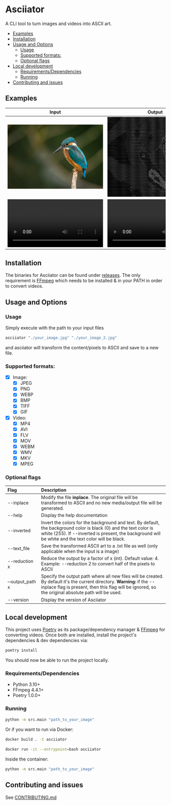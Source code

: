 # Asciiator
A CLI tool to turn images and videos into ASCII art.

* [Examples](#examples)
* [Installation](#installation)
* [Usage and Options](#usage-and-options)
  * [Usage](#usage)
  * [Supported formats:](#supported-formats)
  * [Optional flags](#optional-flags)
* [Local development](#local-development)
  * [Requirements/Dependencies](#requirementsdependencies)
  * [Running](#running)
* [Contributing and issues](#contributing-and-issues)

## Examples
|                                                 Input                                                 |                                                Output                                                 |
|:-----------------------------------------------------------------------------------------------------:|:-----------------------------------------------------------------------------------------------------:|
|                                  ![](./examples/example_1_input.jpg)                                  |                                 ![](./examples/example_1_output.jpg)                                  |
| <video src="https://github.com/user-attachments/assets/64d684ac-0a2a-442c-8058-128d80618d24"></video> | <video src="https://github.com/user-attachments/assets/43829418-012a-489a-8eca-ef3136930ae5"></video> |

## Installation
The binaries for Asciiator can be found under [releases](https://github.com/nelup20/asciiator/releases). The only requirement is [FFmpeg](https://ffmpeg.org/) which needs to be installed & in your PATH in order to convert videos.

## Usage and Options
### Usage
Simply execute with the path to your input files
```sh
asciiator "./your_image.jpg" "./your_image_2.jpg"
```

and asciiator will transform the content/pixels to ASCII and save to a new file.

### Supported formats:

- [x] Image:
   - [x] JPEG
   - [x] PNG
   - [x] WEBP
   - [x] BMP
   - [x] TIFF
   - [x] GIF
- [x] Video:
   - [x] MP4
   - [x] AVI
   - [x] FLV
   - [x] MOV
   - [x] WEBM
   - [x] WMV
   - [x] MKV
   - [x] MPEG

### Optional flags

| Flag                          | Description                                                                                                                                                                                                                    |
|:------------------------------|:-------------------------------------------------------------------------------------------------------------------------------------------------------------------------------------------------------------------------------|
| --inplace                     | Modify the file **inplace**. The original file will be transformed to ASCII and no new media/output file will be generated.                                                                                                    |
| --help                        | Display the help documentation                                                                                                                                                                                                 |
| --inverted                    | Invert the colors for the background and text. By default, the background color is black (0) and the text color is white (255). If --inverted is present, the background will be white and the text color will be black.       |
| --text_file                   | Save the transformed ASCII art to a .txt file as well (only applicable when the input is a image)                                                                                                                              |
| --reduction x                 | Reduce the output by a factor of x (int). Default value: 4. Example: --reduction 2 to convert half of the pixels to ASCII                                                                                                      |
| &#x2011;&#x2011;output_path x | Specify the output path where all new files will be created. By default it's the current directory. **Warning:** if the --inplace flag is present, then this flag will be ignored, so the original absolute path will be used. |
| --version                     | Display the version of Asciiator                                                                                                                                                                                               |

## Local development
This project uses [Poetry](https://python-poetry.org/) as its package/dependency manager & [FFmpeg](https://ffmpeg.org/) for converting videos.
Once both are installed, install the project's dependencies & dev dependencies via:
```sh
poetry install
```

You should now be able to run the project locally.

### Requirements/Dependencies

- Python 3.10+
- FFmpeg 4.4.1+
- Poetry 1.0.0+

### Running
```sh
python -m src.main "path_to_your_image"
```

Or if you want to run via Docker:
```sh
docker build . -t asciiator
```
```sh
docker run -it --entrypoint=bash asciiator
```
Inside the container:
```sh
python -m src.main "path_to_your_image"
```

## Contributing and issues
See [CONTRIBUTING.md](CONTRIBUTING.md)
